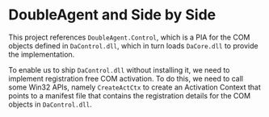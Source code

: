 ﻿# DoubleAgent and Side by Side

This project references `DoubleAgent.Control`, which is a PIA for the COM objects
defined in `DaControl.dll`, which in turn loads `DaCore.dll` to provide the implementation.

To enable us to ship `DaControl.dll` without installing it, we need to implement registration
free COM activation. To do this, we need to call some Win32 APIs, namely `CreateActCtx` to
create an Activation Context that points to a manifest file that contains the registration
details for the COM objects in `DaControl.dll`.
